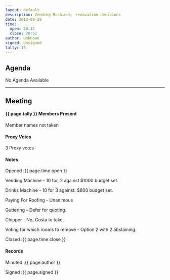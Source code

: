 ```yaml
---
layout: default
description: Vending Machines, renovation decisions
date: 2012-08-28
time:
  open: 20:12
  close: 20:52
author: Unknown
signed: Unsigned
tally: 15
---
```


## Agenda

No Agenda Available

---

## Meeting

#### {{ page.tally }} Members Present

Member names not taken

#### Proxy Votes

3 Proxy votes

#### Notes

Opened
:{{ page.time.open }}

Vending Machine - 10 for, 2 against $1000 budget set.

Drinks Machine - 10 for 3 against. $800 budget set.

Paying For Roofing - Unanimous

Guttering - Defer for quoting.

Chipper - No, Costa to take.

Voting for which rooms to remove - Option 2 with 2 abstaining.

Closed
:{{ page.time.close }}

#### Records

Minuted
:{{ page.author }}

Signed
:{{ page.signed }}
